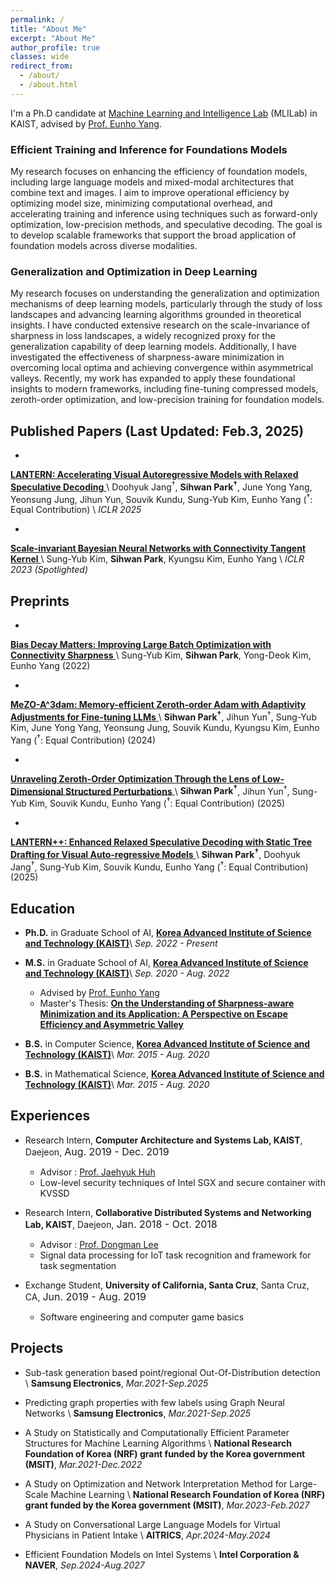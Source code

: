 ```yaml
---
permalink: /
title: "About Me"
excerpt: "About Me"
author_profile: true
classes: wide
redirect_from:
  - /about/
  - /about.html
---
```


I'm a Ph.D candidate at [Machine Learning and Intelligence Lab](https://mli.kaist.ac.kr/) (MLILab) in KAIST, advised by [Prof. Eunho Yang](https://scholar.google.com/citations?user=UWO1mloAAAAJ).

### Efficient Training and Inference for Foundations Models
My research focuses on enhancing the efficiency of foundation models, including large language models and mixed-modal architectures that combine text and images. I aim to improve operational efficiency by optimizing model size, minimizing computational overhead, and accelerating training and inference using techniques such as forward-only optimization, low-precision methods, and speculative decoding. The goal is to develop scalable frameworks that support the broad application of foundation models across diverse modalities.

### Generalization and Optimization in Deep Learning
My research focuses on understanding the generalization and optimization mechanisms of deep learning models, particularly through the study of loss landscapes and advancing learning algorithms grounded in theoretical insights. I have conducted extensive research on the scale-invariance of sharpness in loss landscapes, a widely recognized proxy for the generalization capability of deep learning models. Additionally, I have investigated the effectiveness of sharpness-aware minimization in overcoming local optima and achieving convergence within asymmetrical valleys. Recently, my work has expanded to apply these foundational insights to modern frameworks, including fine-tuning compressed models, zeroth-order optimization, and low-precision training for foundation models.

## Published Papers (Last Updated: Feb.3, 2025)

- <a href="https://arxiv.org/abs/2410.03355">
**LANTERN: Accelerating Visual Autoregressive Models with Relaxed Speculative Decoding**
</a> \\
Doohyuk Jang<sup>†</sup>, **Sihwan Park<sup>†</sup>**, June Yong Yang, Yeonsung Jung, Jihun Yun, Souvik Kundu, Sung-Yub Kim, Eunho Yang
(<sup>†</sup>: Equal Contribution) \\
*ICLR 2025*

- <a href="https://openreview.net/pdf?id=VZ5EaTI6dqa">
**Scale-invariant Bayesian Neural Networks with Connectivity Tangent Kernel**
</a> \\
Sung-Yub Kim, **Sihwan Park**, Kyungsu Kim, Eunho Yang \\
*ICLR 2023 (Spotlighted)*

<!---
- <a href="../assets/papers/paper1.pdf">
**Scalable Task Segmentation Method Based on Change Point Detection of Multi-sensors in Smart Spaces**
</a> \\
**Sihwan Park**, Hyunju Kim, Dongman Lee \\
*Proceedings of the Korean Information Science Society Conference 2018, pp.1764-1766, Jun 2018, (Honorable Mention Award)*
-->

## Preprints
- <a href="https://openreview.net/pdf?id=Mvf5zr2qs6">
**Bias Decay Matters: Improving Large Batch Optimization with Connectivity Sharpness** 
</a> \\
Sung-Yub Kim, **Sihwan Park**, Yong-Deok Kim, Eunho Yang (2022)

- <a href="https://openreview.net/pdf?id=OBIuFjZzmp">
**MeZO-A^3dam: Memory-efficient Zeroth-order Adam with Adaptivity Adjustments for Fine-tuning LLMs**
</a> \\
**Sihwan Park<sup>†</sup>**, Jihun Yun<sup>†</sup>, Sung-Yub Kim, June Yong Yang, Yeonsung Jung, Souvik Kundu, Kyungsu Kim, Eunho Yang 
(<sup>†</sup>: Equal Contribution) (2024)

- <a href="https://arxiv.org/abs/2501.19099">
**Unraveling Zeroth-Order Optimization Through the Lens of Low-Dimensional Structured Perturbations**
</a> \\
**Sihwan Park<sup>†</sup>**, Jihun Yun<sup>†</sup>, Sung-Yub Kim, Souvik Kundu, Eunho Yang
(<sup>†</sup>: Equal Contribution) (2025)

- <a href="https://arxiv.org/abs/2502.06352">
**LANTERN++: Enhanced Relaxed Speculative Decoding with Static Tree Drafting for Visual Auto-regressive Models**
</a> \\
**Sihwan Park<sup>†</sup>**, Doohyuk Jang<sup>†</sup>, Sung-Yub Kim, Souvik Kundu, Eunho Yang
(<sup>†</sup>: Equal Contribution) (2025)
    
## Education

- **Ph.D.** in Graduate School of AI, <a href="https://gsai.kaist.ac.kr/">**Korea Advanced Institute of Science and Technology (KAIST)**</a>\\
*Sep. 2022 - Present*
  
- **M.S.** in Graduate School of AI, <a href="https://gsai.kaist.ac.kr/">**Korea Advanced Institute of Science and Technology (KAIST)**</a>\\
*Sep. 2020 - Aug. 2022*
  - Advised by [Prof. Eunho Yang](https://scholar.google.com/citations?user=UWO1mloAAAAJ)
  - Master's Thesis: <a href="../assets/papers/master_thesis.pdf">**On the Understanding of Sharpness-aware Minimization and its Application: A Perspective on Escape Efficiency and Asymmetric Valley**</a>

- **B.S.** in Computer Science, <a href="https://cs.kaist.ac.kr">**Korea Advanced Institute of Science and Technology (KAIST)**</a>\\
*Mar. 2015 - Aug. 2020*

- **B.S.** in Mathematical Science, <a href="https://mathsci.kaist.ac.kr">**Korea Advanced Institute of Science and Technology (KAIST)**</a>\\
*Mar. 2015 - Aug. 2020*

## Experiences
- Research Intern, **Computer Architecture and Systems Lab, KAIST**, Daejeon, <font size="3">Aug. 2019 - Dec. 2019</font>
  - Advisor : [Prof. Jaehyuk Huh](https://jaehyuk-huh.github.io/)
  - Low-level security techniques of Intel SGX and secure container with KVSSD

- Research Intern, **Collaborative Distributed Systems and Networking Lab, KAIST**, Daejeon, <font size="3">Jan. 2018 - Oct. 2018</font>
  - Advisor : [Prof. Dongman Lee](http://143.248.55.123/cdsn/?p=29)
  - Signal data processing for IoT task recognition and framework for task segmentation

- Exchange Student, **University of California, Santa Cruz**, Santa Cruz, CA, <font size="3">Jun. 2019 - Aug. 2019</font>
  - Software engineering and computer game basics

## Projects

- Sub-task generation based point/regional Out-Of-Distribution detection \\
**Samsung Electronics**, *Mar.2021-Sep.2025*

- Predicting graph properties with few labels using Graph Neural Networks \\
**Samsung Electronics**, *Mar.2021-Sep.2025*

- A Study on Statistically and Computationally Efficient Parameter Structures for Machine Learning Algorithms \\
**National Research Foundation of Korea (NRF) grant funded by the Korea government (MSIT)**, *Mar.2021-Dec.2022*
  
- A Study on Optimization and Network Interpretation Method for Large-Scale Machine Learning \\
**National Research Foundation of Korea (NRF) grant funded by the Korea government (MSIT)**, *Mar.2023-Feb.2027*

- A Study on Conversational Large Language Models for Virtual Physicians in Patient Intake \\
**AITRICS**, *Apr.2024-May.2024*

- Efficient Foundation Models on Intel Systems \\
**Intel Corporation & NAVER**, *Sep.2024-Aug.2027*

